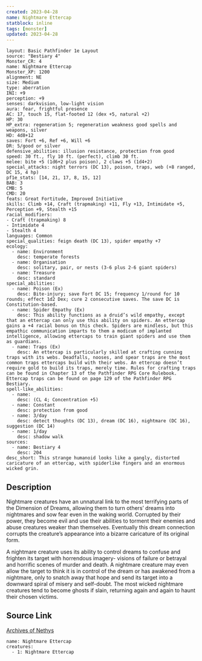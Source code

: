 ```yaml
---
created: 2023-04-28
name: Nightmare Ettercap
statblock: inline
tags: [monster]
updated: 2023-04-28
---
```

```statblock
layout: Basic Pathfinder 1e Layout
source: "Bestiary 4"
Monster_CR: 4
name: Nightmare Ettercap
Monster_XP: 1200
alignment: NE
size: Medium
type: aberration
INI: +9
perception: +9
senses: darkvision, low-light vision
aura: fear, frightful presence
AC: 17, touch 15, flat-footed 12 (dex +5, natural +2)
HP: 30
HP_extra: regeneration 5; regeneration weakness good spells and weapons, silver
HD: 4d8+12
saves: Fort +6, Ref +6, Will +6
DR: 5/good or silver
defensive_abilities: illusion resistance, protection from good
speed: 30 ft., fly 10 ft. (perfect), climb 30 ft.
melee: bite +5 (1d6+2 plus poison), 2 claws +5 (1d4+2)
special_attacks: night terrors (DC 13), poison, traps, web (+8 ranged, DC 15, 4 hp)
pf1e_stats: [14, 21, 17, 8, 15, 12]
BAB: 3
CMB: 5
CMD: 20
feats: Great Fortitude, Improved Initiative
skills: Climb +14, Craft (trapmaking) +11, Fly +13, Intimidate +5, Perception +9, Stealth +15
racial_modifiers:
- Craft (trapmaking) 8
- Intimidate 4
- Stealth 4
languages: Common
special_qualities: feign death (DC 13), spider empathy +7
ecology:
  - name: Environment
    desc: temperate forests
  - name: Organisation
    desc: solitary, pair, or nests (3-6 plus 2-6 giant spiders)
  - name: Treasure
    desc: standard
special_abilities:
  - name: Poison (Ex)
    desc: Bite-injury; save Fort DC 15; frequency 1/round for 10 rounds; effect 1d2 Dex; cure 2 consecutive saves. The save DC is Constitution-based.
  - name: Spider Empathy (Ex)
    desc: This ability functions as a druid’s wild empathy, except that an ettercap can only use this ability on spiders. An ettercap gains a +4 racial bonus on this check. Spiders are mindless, but this empathic communication imparts to them a modicum of implanted intelligence, allowing ettercaps to train giant spiders and use them as guardians.
  - name: Traps (Ex)
    desc: An ettercap is particularly skilled at crafting cunning traps with its webs. Deadfalls, nooses, and spear traps are the most common traps ettercaps build with their webs. An ettercap doesn’t require gold to build its traps, merely time. Rules for crafting traps can be found in Chapter 13 of the Pathfinder RPG Core Rulebook. Ettercap traps can be found on page 129 of the Pathfinder RPG Bestiary.
spell-like_abilities:
  - name:
    desc: (CL 4; Concentration +5)
  - name: Constant
    desc: protection from good
  - name: 3/day
    desc: detect thoughts (DC 13), dream (DC 16), nightmare (DC 16), suggestion (DC 14)
  - name: 1/day
    desc: shadow walk
sources:
  - name: Bestiary 4
    desc: 204
desc_short: This strange humanoid looks like a gangly, distorted caricature of an ettercap, with spiderlike fingers and an enormous wicked grin.
```
## Description
Nightmare creatures have an unnatural link to the most terrifying parts of the Dimension of Dreams, allowing them to turn others’ dreams into nightmares and sow fear even in the waking world. Corrupted by their power, they become evil and use their abilities to torment their enemies and abuse creatures weaker than themselves. Eventually this dream connection corrupts the creature’s appearance into a bizarre caricature of its original form.

A nightmare creature uses its ability to control dreams to confuse and frighten its target with horrendous imagery- visions of failure or betrayal and horrific scenes of murder and death. A nightmare creature may even allow the target to think it is in control of the dream or has awakened from a nightmare, only to snatch away that hope and send its target into a downward spiral of misery and self-doubt. The most wicked nightmare creatures tend to become ghosts if slain, returning again and again to haunt their chosen victims.
## Source Link
[Archives of Nethys](https://aonprd.com/MonsterDisplay.aspx?ItemName=Nightmare%20Ettercap)
```encounter-table
name: Nightmare Ettercap
creatures:
  - 1: Nightmare Ettercap
```
